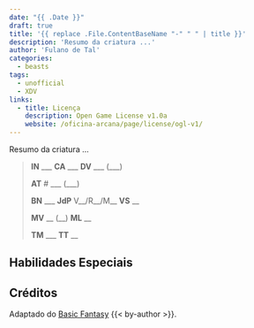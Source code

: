 ```yaml
---
date: "{{ .Date }}"
draft: true
title: '{{ replace .File.ContentBaseName "-" " " | title }}'
description: 'Resumo da criatura ...'
author: 'Fulano de Tal'
categories:
  - beasts
tags:
  - unofficial
  - XDV
links:
  - title: Licença
    description: Open Game License v1.0a
    website: /oficina-arcana/page/license/ogl-v1/
---
```


Resumo da criatura ...

> **IN** ___ **CA** ___ **DV** ___ (___)
>
> **AT** # ___ (___)
>
> **BN** ___ **JdP** V__/R__/M__ **VS** __
>
> **MV** __ (__) **ML** __
>
> **TM** ___ **TT** __

## Habilidades Especiais

## Créditos

Adaptado do [Basic Fantasy](https://www.basicfantasy.org/) {{< by-author >}}.
